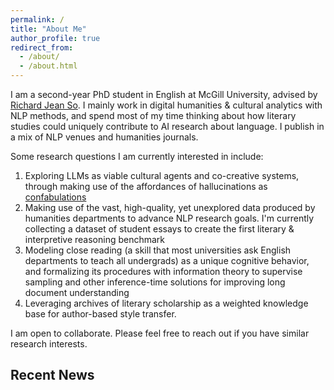 ```yaml
---
permalink: /
title: "About Me"
author_profile: true
redirect_from: 
  - /about/
  - /about.html
---
```

I am  a second-year PhD student in English at McGill University, advised by [Richard Jean So](https://richardjeanso.wixsite.com/mysite/light-art). I mainly work in digital humanities & cultural analytics with NLP methods, and spend most of my time thinking about how literary studies could uniquely contribute to AI research about language. I publish in a mix of NLP venues and humanities journals.

Some research questions I am currently interested in include:
1. Exploring LLMs as viable cultural agents and co-creative systems, through making use of the affordances of hallucinations as [confabulations](https://aclanthology.org/2024.acl-long.770/)
1. Making use of the vast, high-quality, yet unexplored data produced by humanities departments to advance NLP research goals. I'm currently collecting a dataset of student essays to create the first literary & interpretive reasoning benchmark
1. Modeling close reading (a skill that most universities ask English departments to teach all undergrads) as a unique cognitive behavior, and formalizing its procedures with information theory to supervise sampling and other inference-time solutions for improving long document understanding
1. Leveraging archives of literary scholarship as a weighted knowledge base for author-based style transfer.

I am open to collaborate. Please feel free to reach out if you have similar research interests.

Recent News
------
